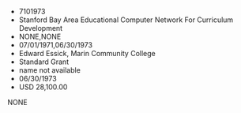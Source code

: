 * 7101973
* Stanford Bay Area Educational Computer Network For Curriculum Development
* NONE,NONE
* 07/01/1971,06/30/1973
* Edward Essick, Marin Community College
* Standard Grant
* name not available
* 06/30/1973
* USD 28,100.00

NONE